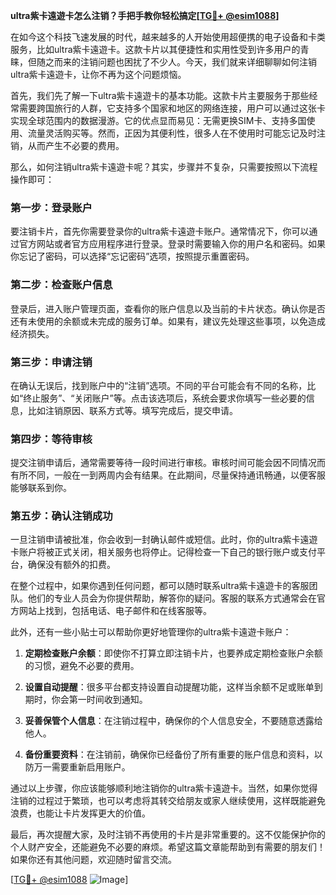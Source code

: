 **ultra紫卡遠遊卡怎么注销？手把手教你轻松搞定[[TG💪+ @esim1088](https://t.me/s/esim1088)]**

在如今这个科技飞速发展的时代，越来越多的人开始使用超便携的电子设备和卡类服务，比如ultra紫卡遠遊卡。这款卡片以其便捷性和实用性受到许多用户的青睐，但随之而来的注销问题也困扰了不少人。今天，我们就来详细聊聊如何注销ultra紫卡遠遊卡，让你不再为这个问题烦恼。

首先，我们先了解一下ultra紫卡遠遊卡的基本功能。这款卡片主要服务于那些经常需要跨国旅行的人群，它支持多个国家和地区的网络连接，用户可以通过这张卡实现全球范围内的数据漫游。它的优点显而易见：无需更换SIM卡、支持多国使用、流量灵活购买等。然而，正因为其便利性，很多人在不使用时可能忘记及时注销，从而产生不必要的费用。

那么，如何注销ultra紫卡遠遊卡呢？其实，步骤并不复杂，只需要按照以下流程操作即可：

### 第一步：登录账户
要注销卡片，首先你需要登录你的ultra紫卡遠遊卡账户。通常情况下，你可以通过官方网站或者官方应用程序进行登录。登录时需要输入你的用户名和密码。如果你忘记了密码，可以选择“忘记密码”选项，按照提示重置密码。

### 第二步：检查账户信息
登录后，进入账户管理页面，查看你的账户信息以及当前的卡片状态。确认你是否还有未使用的余额或未完成的服务订单。如果有，建议先处理这些事项，以免造成经济损失。

### 第三步：申请注销
在确认无误后，找到账户中的“注销”选项。不同的平台可能会有不同的名称，比如“终止服务”、“关闭账户”等。点击该选项后，系统会要求你填写一些必要的信息，比如注销原因、联系方式等。填写完成后，提交申请。

### 第四步：等待审核
提交注销申请后，通常需要等待一段时间进行审核。审核时间可能会因不同情况而有所不同，一般在一到两周内会有结果。在此期间，尽量保持通讯畅通，以便客服能够联系到你。

### 第五步：确认注销成功
一旦注销申请被批准，你会收到一封确认邮件或短信。此时，你的ultra紫卡遠遊卡账户将被正式关闭，相关服务也将停止。记得检查一下自己的银行账户或支付平台，确保没有额外的扣费。

在整个过程中，如果你遇到任何问题，都可以随时联系ultra紫卡遠遊卡的客服团队。他们的专业人员会为你提供帮助，解答你的疑问。客服的联系方式通常会在官方网站上找到，包括电话、电子邮件和在线客服等。

此外，还有一些小贴士可以帮助你更好地管理你的ultra紫卡遠遊卡账户：

1. **定期检查账户余额**：即使你不打算立即注销卡片，也要养成定期检查账户余额的习惯，避免不必要的费用。
   
2. **设置自动提醒**：很多平台都支持设置自动提醒功能，这样当余额不足或账单到期时，你会第一时间收到通知。

3. **妥善保管个人信息**：在注销过程中，确保你的个人信息安全，不要随意透露给他人。

4. **备份重要资料**：在注销前，确保你已经备份了所有重要的账户信息和资料，以防万一需要重新启用账户。

通过以上步骤，你应该能够顺利地注销你的ultra紫卡遠遊卡。当然，如果你觉得注销的过程过于繁琐，也可以考虑将其转交给朋友或家人继续使用，这样既能避免浪费，也能让卡片发挥更大的价值。

最后，再次提醒大家，及时注销不再使用的卡片是非常重要的。这不仅能保护你的个人财产安全，还能避免不必要的麻烦。希望这篇文章能帮助到有需要的朋友们！如果你还有其他问题，欢迎随时留言交流。

[[TG💪+ @esim1088](https://t.me/s/esim1088) ![Image](https://i.postimg.cc/4NQfJmqS/Snipaste-2025-05-13-00-14-12.png)]